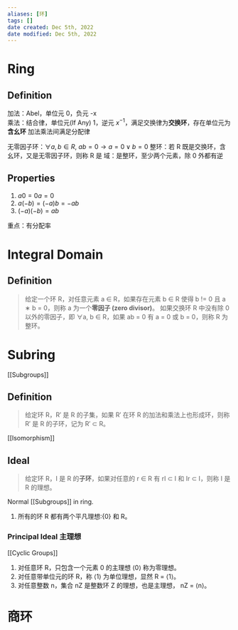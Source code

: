 ```yaml
---
aliases: [环]
tags: []
date created: Dec 5th, 2022
date modified: Dec 5th, 2022
---
```


# Ring

## Definition
加法：Abel，单位元 0，负元 -x  
乘法：结合律，单位元(If Any) 1，逆元 $x^{-1}$，满足交换律为**交换环**，存在单位元为**含幺环**
加法乘法间满足分配律

无零因子环：$\forall a,b \in R$, $ab = 0 \to a = 0 \vee b = 0$
整环：若 R 既是交换环，含幺环，又是无零因子环，则称 R 是
域：是整环，至少两个元素，除 0 外都有逆

## Properties
1. $a0 = 0a = 0$
2. $a(-b) = (-a)b = -ab$
3. $(-a)(-b) = ab$

重点：有分配率

# Integral Domain

## Definition
> 给定一个环 R，对任意元素 a ∈ R，如果存在元素 b ∈ R 使得 b != 0 且 a ∗ b = 0，则称 a 为一个**零因子 (zero divisor)**。
> 如果交换环 R 中没有除 0 以外的零因子，即 ∀a, b ∈ R，如果 ab = 0 有 a = 0 或 b = 0，则称 R 为整环。

# Subring

[[Subgroups]]
## Definition
> 给定环 R，R′ 是 R 的子集，如果 R′ 在环 R 的加法和乘法上也形成环，则称 R′ 是 R 的子环，记为 R′ ⊂ R。

[[Isomorphism]]

## Ideal
> 给定环 R，I 是 R 的**子环**，如果对任意的 r ∈ R 有 rI ⊂ I 和 Ir ⊂ I，则称 I 是 R 的理想。

Normal [[Subgroups]] in ring.
1.  所有的环 R 都有两个平凡理想:{0} 和 R。

### Principal Ideal 主理想
[[Cyclic Groups]]
1.  对任意环 R，只包含一个元素 0 的主理想 ⟨0⟩ 称为零理想。
2. 对任意带单位元的环 R，称 ⟨1⟩ 为单位理想，显然 R = ⟨1⟩。
3. 对任意整数 n，集合 nZ 是整数环 Z 的理想，也是主理想， nZ = ⟨n⟩。

# 商环
